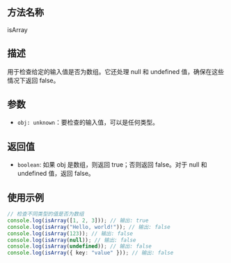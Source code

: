 ## 方法名称

isArray

## 描述

用于检查给定的输入值是否为数组。它还处理 null 和 undefined 值，确保在这些情况下返回 false。

## 参数

- `obj: unknown`：要检查的输入值，可以是任何类型。

## 返回值

- `boolean`: 如果 obj 是数组，则返回 true；否则返回 false。对于 null 和 undefined 值，返回 false。

## 使用示例

```typescript
// 检查不同类型的值是否为数组
console.log(isArray([1, 2, 3])); // 输出: true
console.log(isArray("Hello, world!")); // 输出: false
console.log(isArray(123)); // 输出: false
console.log(isArray(null)); // 输出: false
console.log(isArray(undefined)); // 输出: false
console.log(isArray({ key: "value" })); // 输出: false
```
